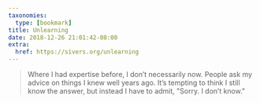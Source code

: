 ```yaml
---
taxonomies:
  type: [bookmark]
title: Unlearning
date: 2018-12-26 21:01:42-08:00
extra:
  href: https://sivers.org/unlearning
---
```

> Where I had expertise before, I don’t necessarily now. People ask my advice on things I knew well years ago. It’s tempting to think I still know the answer, but instead I have to admit, "Sorry. I don’t know."